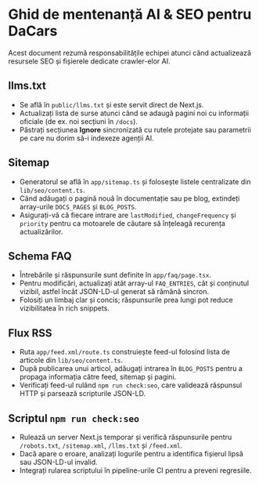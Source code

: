 # Ghid de mentenanță AI & SEO pentru DaCars

Acest document rezumă responsabilitățile echipei atunci când actualizează resursele SEO și fișierele dedicate crawler-elor AI.

## llms.txt
- Se află în `public/llms.txt` și este servit direct de Next.js.
- Actualizați lista de surse atunci când se adaugă pagini noi cu informații oficiale (de ex. noi secțiuni în `/docs`).
- Păstrați secțiunea **Ignore** sincronizată cu rutele protejate sau parametrii pe care nu dorim să-i indexeze agenții AI.

## Sitemap
- Generatorul se află în `app/sitemap.ts` și folosește listele centralizate din `lib/seo/content.ts`.
- Când adăugați o pagină nouă în documentație sau pe blog, extindeți array-urile `DOCS_PAGES` și `BLOG_POSTS`.
- Asigurați-vă că fiecare intrare are `lastModified`, `changeFrequency` și `priority` pentru ca motoarele de căutare să înțeleagă recurența actualizărilor.

## Schema FAQ
- Întrebările și răspunsurile sunt definite în `app/faq/page.tsx`.
- Pentru modificări, actualizați atât array-ul `FAQ_ENTRIES`, cât și conținutul vizibil, astfel încât JSON-LD-ul generat să rămână sincron.
- Folosiți un limbaj clar și concis; răspunsurile prea lungi pot reduce vizibilitatea în rich snippets.

## Flux RSS
- Ruta `app/feed.xml/route.ts` construiește feed-ul folosind lista de articole din `lib/seo/content.ts`.
- După publicarea unui articol, adăugați intrarea în `BLOG_POSTS` pentru a propaga informația către feed, sitemap și pagini.
- Verificați feed-ul rulând `npm run check:seo`, care validează răspunsul HTTP și parsează scripturile JSON-LD.

## Scriptul `npm run check:seo`
- Rulează un server Next.js temporar și verifică răspunsurile pentru `/robots.txt`, `/sitemap.xml`, `/llms.txt` și `/feed.xml`.
- Dacă apare o eroare, analizați logurile pentru a identifica fișierul lipsă sau JSON-LD-ul invalid.
- Integrați rularea scriptului în pipeline-urile CI pentru a preveni regresiile.
